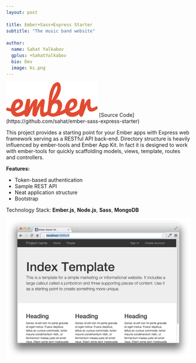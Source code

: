 ```yaml
---
layout: post

title: Ember+Sass+Express Starter
subtitle: "The music band website"

author:
  name: Sahat Yalkabov
  gplus: +SahatYalkabov
  bio: Dev
  image: ks.png
---
```

<img src="/images/projects/emberjs.png">
[Source Code](https://github.com/sahat/ember-sass-express-starter)

This project provides a starting point for your Ember apps with
Express web framework serving as a RESTful API back-end.
Directory structure is heavily influenced by ember-tools and Ember App Kit.
In fact it is designed to work with ember-tools for quickly scaffolding models,
views, template, routes and controllers.

**Features:**
 - Token-based authentication
 - Sample REST API
 - Neat application structure
 - Bootstrap

Technology Stack: **Ember.js**, **Node.js**, **Sass**, **MongoDB**

<div class="full"><img src="/images/projects/ember-sass-express-starter.png"></div>